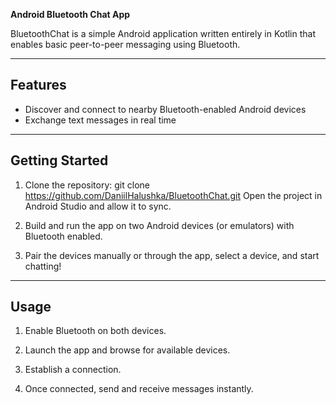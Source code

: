 **Android Bluetooth Chat App**

BluetoothChat is a simple Android application written entirely in Kotlin that enables basic peer-to-peer messaging using Bluetooth.

---

## Features

- Discover and connect to nearby Bluetooth-enabled Android devices
- Exchange text messages in real time

---

## Getting Started

1. Clone the repository: git clone https://github.com/DaniilHalushka/BluetoothChat.git
   Open the project in Android Studio and allow it to sync.

2. Build and run the app on two Android devices (or emulators) with Bluetooth enabled.

3. Pair the devices manually or through the app, select a device, and start chatting!

---

## Usage
1. Enable Bluetooth on both devices.

2. Launch the app and browse for available devices.

3. Establish a connection.

4. Once connected, send and receive messages instantly.